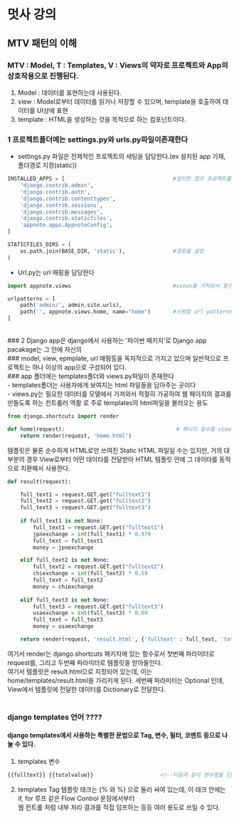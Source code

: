 # 멋사 강의
## MTV 패턴의 이해
### MTV : Model, T : Templates, V : Views의 약자로 프로젝트와 App의 상호작용으로 진행된다.</br>
1) Model : 데이터를 표현하는데 사용된다.
2) view : Model로부터 데이터를 읽거나 저장할 수 있으며, template을 호출하여 데이터를 UI상에 표현
3) template : HTML을 생성하는 것을 목적으로 하는 컴포넌트이다.</br>
### 1 프로젝트폴더에는 settings.py와 urls.py파일이존재한다</br>
- settings.py 파일은 전제적인 프로젝트의 세팅을 담당한다.(ex 설치된 app 기재, 폴더경로 지정(static))
```python
INSTALLED_APPS = [                                  #설치한 앱과 프로젝트를 연결해줌
    'django.contrib.admin',
    'django.contrib.auth',
    'django.contrib.contenttypes',
    'django.contrib.sessions',
    'django.contrib.messages',
    'django.contrib.staticfiles',
    'appnote.apps.AppnoteConfig',
]

STATICFILES_DIRS = (
    os.path.join(BASE_DIR, 'static'),               #경로를 설정
) 
```
- Url.py는 url 매핑을 담당한다
```python
import appnote.views                                #views를 가져와서 함수를 사용해줘야함

urlpatterns = [
    path('admin/', admin.site.urls),
    path('', appnote.views.home, name="home")       #사용할 url patternn 추가
]
```
</br>
### 2 Django app은 django에서 사용하는 '파이썬 패키지'로 Django app pacakage는 그 안에 자신의</br>
###   model, view, epmplate, url 매핑등을 독자적으로 가지고 있으며 일반적으로 프로젝트는 하나 이상의 app으로 구성되어 있다.</br>
###   app 폴더에는 templates폴더와 views.py파일이 존재한다</br>
- templates폴더는 사용자에게 보여지는 html 파일들을 담아주는 곳이다</br>
- views.py는 필요한 데이터를 모델에서 가져와서 적절히 가공하여 웹 페이지의 결과를 만들도록 하는 컨트롤러 역활
  로 주로 templates의 html파일을 불러오는 용도

```python
from django.shortcuts import render

def home(request):                                   # 하나의 함수를 view라고 한다
    return render(request, 'home.html')
```

템플릿은 물론 순수하게 HTML로만 쓰여진 Static HTML 파일일 수는 있지만, 거의 대부분의 경우 View로부터 어떤 데이타를 전달받아 HTML 템플릿 안에 그 데이타를 동적으로 치환해서 사용한다.

```python
def result(request):

    full_text1 = request.GET.get("fulltext1")
    full_text2 = request.GET.get("fulltext2")
    full_text3 = request.GET.get("fulltext3")
    
    if full_text1 is not None:
        full_text1 = request.GET.get("fulltext1")
        jpnexchange = int(full_text1) * 0.979
        full_text = full_text1
        money = jpnexchange

    elif full_text2 is not None:
        full_text2 = request.GET.get("fulltext2")
        chiexchange = int(full_text2) * 0.59
        full_text = full_text2
        money = chiexchange
    
    elif full_text3 is not None:
        full_text3 = request.GET.get("fulltext3")
        usaexchange = int(full_text3) * 0.09
        full_text = full_text3
        money = usaexchange

    return render(request, 'result.html', {'fulltext' : full_text, 'totalvalue' : money})
```

여기서 render는 django.shortcuts 패키지에 있는 함수로서 첫번째 파라미터로 request를, 그리고 두번째 파라미터로 템플릿을 받아들인다.</br>
여기서 템플릿은 result.html으로 지정되어 있는데, 이는 home/templates/result.html을 가리키게 된다. 세번째 파라미터는 Optional 인데,</br>
View에서 템플릿에 전달한 데이터를 Dictionary로 전달한다. </br></br>
### django templates 언어 ????
#### django templates에서 사용하는 특별한 문법으로 Tag, 변수, 필터, 코멘트 등으로 나눌 수 있다.
1) templates 변수
```html
{{fulltext}} {{totalvalue}}                     <!--다음과 같이 변수명을 {{}}로 감싸주어 print한다.-->
```
2) templates Tag
템플릿 태크는 {% 와 %} 으로 둘러 싸여 있는데, 이 태크 안에는 if, for 루프 같은 Flow Control 문장에서부터</br>
웹 컨트롤 처럼 내부 처리 결과를 직접 덤프하는 등등 여러 용도로 쓰일 수 있다.

